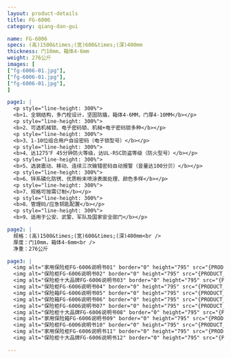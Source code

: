 ```yaml
---
layout: product-details
title: FG-6006
category: qiang-dan-gui

name: FG-6006
specs: (高)1500&times;(宽)600&times;(深)400mm
thickness: 门10mm，箱体4-6mm
weight: 276公斤
images: [
["fg-6006-01.jpg"],
["fg-6006-01.jpg"],
["fg-6006-01.jpg"],
]

page1: |
  <p style="line-height: 300%">
  <b>1、全钢结构，多门栓设计，坚固防撬，箱体4-6MM，门厚4-10MM</b></p>
  <p style="line-height: 300%">
  <b>2、可选机械锁、电子密码锁、机械+电子密码锁多种</b></p>
  <p style="line-height: 300%">
  <b>3、1-10位组合用户自设密码（电子锁型号）</b></p>
  <p style="line-height: 300%">
  <b>4、达1275℉ 45分钟防火等级，达UL-RSC防盗等级（防火型号）</b></p>
  <p style="line-height: 300%">
  <b>5、选装震动、移动、连续三次输错密码自动报警（音量达100分贝）</b></p>
  <p style="line-height: 300%">
  <b>6、锌系磷化防锈、优质粉末喷涂表面处理、颜色多样</b></p>
  <p style="line-height: 300%">
  <b>7、规格可按需订制</b></p>
  <p style="line-height: 300%">
  <b>8、管理码/应急钥匙配置</b></p>
  <p style="line-height: 300%">
  <b>9、适用于公安、武警、军队及国家安全部门</b></p>

page2: |
  规格：(高)1500&times;(宽)600&times;(深)400mm<br />
  厚度：门10mm，箱体4-6mm<br />
  净重：276公斤

page3: |
  <img alt="家用保险柜FG-6006说明书01" border="0" height="795" src="{PRODUCT_IMAGES}products/fg-sm01.jpg" width="538" /><br />
  <img alt="保险柜FG-6006说明书02" border="0" height="795" src="{PRODUCT_IMAGES}products/fg-sm02.jpg" width="538" /><br />
  <img alt="保险柜十大品牌FG-6006说明书03" border="0" height="795" src="{PRODUCT_IMAGES}products/fg-sm03.jpg" width="538" /><br />
  <img alt="保险柜FG-6006说明书04" border="0" height="795" src="{PRODUCT_IMAGES}products/fg-sm04.jpg" width="538" /><br />
  <img alt="保险箱FG-6006说明书05" border="0" height="795" src="{PRODUCT_IMAGES}products/fg-sm05.jpg" width="538" /><br />
  <img alt="保险箱FG-6006说明书06" border="0" height="795" src="{PRODUCT_IMAGES}products/fg-sm06.jpg" width="538" /><br />
  <img alt="保险柜FG-6006说明书07" border="0" height="795" src="{PRODUCT_IMAGES}products/fg-sm07.jpg" width="538" /><br />
  <img alt="保险柜十大品牌FG-6006说明书08" border="0" height="795" src="{PRODUCT_IMAGES}products/fg-sm08.jpg" width="538" /><br />
  <img alt="家用保险箱FG-6006说明书09" border="0" height="795" src="{PRODUCT_IMAGES}products/fg-sm09.jpg" width="538" /><br />
  <img alt="保险柜FG-6006说明书10" border="0" height="795" src="{PRODUCT_IMAGES}products/fg-sm10.jpg" width="538" /><br />
  <img alt="家用保险柜FG-6006说明书11" border="0" height="795" src="{PRODUCT_IMAGES}products/fg-sm11.jpg" width="538" /><br />
  <img alt="保险柜十大品牌FG-6006说明书12" border="0" height="795" src="{PRODUCT_IMAGES}products/fg-sm12.jpg" width="538" />

---
```

